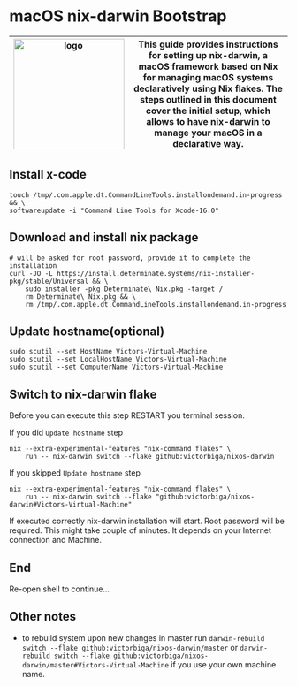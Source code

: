 # macOS nix-darwin Bootstrap <br/> 

| [<img src="https://daiderd.com/nix-darwin/images/nix-darwin.png" width="200px" alt="logo" />](https://github.com/LnL7/nix-darwin) | This guide provides instructions for setting up nix-darwin, a macOS framework based on Nix for managing macOS systems declaratively using Nix flakes. The steps outlined in this document cover the initial setup, which allows to have nix-darwin to manage your macOS in a declarative way. |
|---|---|

## Install x-code

```
touch /tmp/.com.apple.dt.CommandLineTools.installondemand.in-progress && \
softwareupdate -i "Command Line Tools for Xcode-16.0"
```

## Download and install nix package

```
# will be asked for root password, provide it to complete the installation
curl -JO -L https://install.determinate.systems/nix-installer-pkg/stable/Universal && \
    sudo installer -pkg Determinate\ Nix.pkg -target /
    rm Determinate\ Nix.pkg && \
    rm /tmp/.com.apple.dt.CommandLineTools.installondemand.in-progress

```

## Update hostname(optional)

```
sudo scutil --set HostName Victors-Virtual-Machine 
sudo scutil --set LocalHostName Victors-Virtual-Machine
sudo scutil --set ComputerName Victors-Virtual-Machine 
```

## Switch to nix-darwin flake

Before you can execute this step RESTART you terminal session.

If you did `Update hostname` step

```
nix --extra-experimental-features "nix-command flakes" \
    run -- nix-darwin switch --flake github:victorbiga/nixos-darwin
```

If you skipped `Update hostname` step

```
nix --extra-experimental-features "nix-command flakes" \
    run -- nix-darwin switch --flake "github:victorbiga/nixos-darwin#Victors-Virtual-Machine"
```

If executed correctly nix-darwin installation will start. Root password will be required.
This might take couple of minutes. It depends on your Internet connection and Machine.

## End

Re-open shell to continue...

## Other notes
- to rebuild system upon new changes in master run `darwin-rebuild switch --flake github:victorbiga/nixos-darwin/master` or `darwin-rebuild switch --flake github:victorbiga/nixos-darwin/master#Victors-Virtual-Machine` if you use your own machine name.
